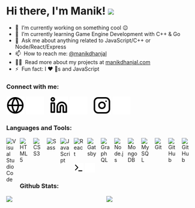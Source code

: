# Hi there, I'm Manik! <img src="https://media.giphy.com/media/hvRJCLFzcasrR4ia7z/giphy.gif" width="5%">

- 🔭 &nbsp;I’m currently working on something cool :wink:
- 🌱 &nbsp;I’m currently learning Game Engine Development with C++ & Go
- 💬 &nbsp;Ask me about anything related to JavaScript/C++ or Node/React/Express
- 📫 &nbsp;How to reach me: [@manikdhanjal](https://www.linkedin.com/in/manik-s-d/)
- 👨‍💻 &nbsp;Read more about my projects at [manikdhanjal.com](https://www.manikdhanjal.com/)
- ⚡ &nbsp;Fun fact: I :heart: :dog:s and JavaScript


### Connect with me:

[![website](./img/globe-light.svg)](https://manikdhanjal.com#gh-light-mode-only)
[![website](./img/globe-dark.svg)](https://manikdhanjal.com#gh-dark-mode-only)
&nbsp;&nbsp;
[![website](./img/linkedin-light.svg)](https://www.linkedin.com/in/manik-s-d/#gh-light-mode-only)
[![website](./img/linkedin-dark.svg)](https://www.linkedin.com/in/manik-s-d/#gh-dark-mode-only)
&nbsp;&nbsp;
[![website](./img/instagram-light.svg)](https://www.instagram.com/manik_dhanjal/#gh-light-mode-only)
[![website](./img/instagram-dark.svg)](https://www.instagram.com/manik_dhanjal/#gh-dark-mode-only)

### Languages and Tools:

<img align="left" alt="Visual Studio Code" width="26px" src="https://cdn.jsdelivr.net/gh/devicons/devicon/icons/vscode/vscode-original.svg" style="padding-right:10px;" />
<img align="left" alt="HTML5" width="26px" src="https://cdn.jsdelivr.net/gh/devicons/devicon/icons/html5/html5-original.svg" style="padding-right:10px;" />
<img align="left" alt="CSS3" width="26px" src="https://cdn.jsdelivr.net/gh/devicons/devicon/icons/css3/css3-original.svg" style="padding-right:10px;" />
<img align="left" alt="Sass" width="26px" src="https://cdn.jsdelivr.net/gh/devicons/devicon/icons/sass/sass-original.svg" style="padding-right:10px;" />
<img align="left" alt="JavaScript" width="26px" src="https://cdn.jsdelivr.net/gh/devicons/devicon/icons/javascript/javascript-original.svg" style="padding-right:10px;" />
<img align="left" alt="React" width="26px" src="https://cdn.jsdelivr.net/gh/devicons/devicon/icons/react/react-original.svg" style="padding-right:10px;" />
<img align="left" alt="Gatsby" width="26px" src="https://cdn.jsdelivr.net/gh/devicons/devicon/icons/gatsby/gatsby-original.svg" style="padding-right:10px;" />
<img align="left" alt="GraphQL" width="26px" src="https://cdn.jsdelivr.net/gh/devicons/devicon/icons/graphql/graphql-plain.svg" style="padding-right:10px;" />
<img align="left" alt="Node.js" width="26px" src="https://cdn.jsdelivr.net/gh/devicons/devicon/icons/nodejs/nodejs-original.svg" style="padding-right:10px;" />
<img align="left" alt="MongoDB" width="26px" src="https://cdn.jsdelivr.net/gh/devicons/devicon/icons/mongodb/mongodb-original.svg" style="padding-right:10px;" />
<img align="left" alt="MySQL" width="26px" src="https://cdn.jsdelivr.net/gh/devicons/devicon/icons/mysql/mysql-original.svg" style="padding-right:10px;" />
<img align="left" alt="Git" width="26px" src="https://cdn.jsdelivr.net/gh/devicons/devicon/icons/git/git-original.svg" style="padding-right:10px;" />
<img align="left" alt="GitHub" width="26px" src="https://user-images.githubusercontent.com/3369400/139447912-e0f43f33-6d9f-45f8-be46-2df5bbc91289.png#gh-dark-mode-only" style="padding-right:10px;" />
<img align="left" alt="GitHub" width="26px" src="https://user-images.githubusercontent.com/3369400/139448065-39a229ba-4b06-434b-bc67-616e2ed80c8f.png#gh-light-mode-only" style="padding-right:10px;" />
<img alt="Terminal" width="26px" src="./img/terminal-light.svg#gh-light-mode-only" />
<img alt="Terminal" width="26px" src="./img/terminal-dark.svg#gh-dark-mode-only" />


### Github Stats:

<img align="left" width="53%" src="https://github-readme-stats.vercel.app/api?username=manik-dhanjal&show_icons=true&theme=radical&include_all_commits=true"/>

<img width="44%" src="https://github-readme-stats.vercel.app/api/top-langs/?username=manik-dhanjal&layout=compact"/>
